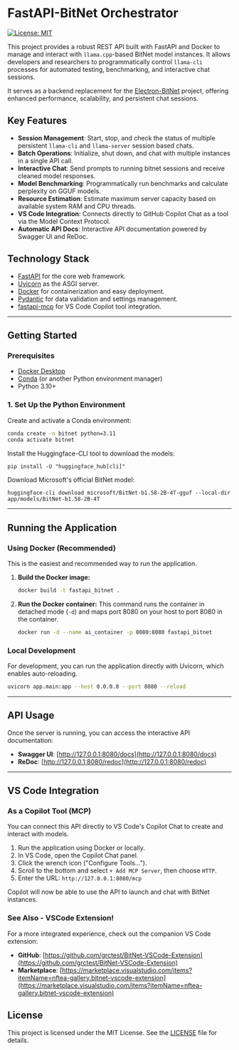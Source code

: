 # FastAPI-BitNet Orchestrator

[![License: MIT](https://img.shields.io/badge/License-MIT-yellow.svg)](https://opensource.org/licenses/MIT)

This project provides a robust REST API built with FastAPI and Docker to manage and interact with `llama.cpp`-based BitNet model instances. It allows developers and researchers to programmatically control `llama-cli` processes for automated testing, benchmarking, and interactive chat sessions.

It serves as a backend replacement for the [Electron-BitNet](https://github.com/grctest/Electron-BitNet) project, offering enhanced performance, scalability, and persistent chat sessions.

## Key Features

*   **Session Management**: Start, stop, and check the status of multiple persistent `llama-cli` and `llama-server` session based chats.
*   **Batch Operations**: Initialize, shut down, and chat with multiple instances in a single API call.
*   **Interactive Chat**: Send prompts to running bitnet sessions and receive cleaned model responses.
*   **Model Benchmarking**: Programmatically run benchmarks and calculate perplexity on GGUF models.
*   **Resource Estimation**: Estimate maximum server capacity based on available system RAM and CPU threads.
*   **VS Code Integration**: Connects directly to GitHub Copilot Chat as a tool via the Model Context Protocol.
*   **Automatic API Docs**: Interactive API documentation powered by Swagger UI and ReDoc.

## Technology Stack

*   [FastAPI](https://github.com/fastapi/fastapi) for the core web framework.
*   [Uvicorn](https://www.uvicorn.org/) as the ASGI server.
*   [Docker](https://www.docker.com/) for containerization and easy deployment.
*   [Pydantic](https://docs.pydantic.dev/) for data validation and settings management.
*   [fastapi-mcp](https://github.com/tadata-org/fastapi_mcp) for VS Code Copilot tool integration.

---

## Getting Started

### Prerequisites

*   [Docker Desktop](https://www.docker.com/products/docker-desktop/)
*   [Conda](https://www.anaconda.com/download) (or another Python environment manager)
*   Python 3.10+

### 1. Set Up the Python Environment

Create and activate a Conda environment:
```bash
conda create -n bitnet python=3.11
conda activate bitnet
```

Install the Huggingface-CLI tool to download the models:
```
pip install -U "huggingface_hub[cli]"
```
 
Download Microsoft's official BitNet model:
```
huggingface-cli download microsoft/BitNet-b1.58-2B-4T-gguf --local-dir app/models/BitNet-b1.58-2B-4T
```

---

## Running the Application

### Using Docker (Recommended)

This is the easiest and recommended way to run the application.

1.  **Build the Docker image:**
    ```bash
    docker build -t fastapi_bitnet .
    ```

2.  **Run the Docker container:**
    This command runs the container in detached mode (`-d`) and maps port 8080 on your host to port 8080 in the container.
    ```bash
    docker run -d --name ai_container -p 8080:8080 fastapi_bitnet
    ```

### Local Development

For development, you can run the application directly with Uvicorn, which enables auto-reloading.

```bash
uvicorn app.main:app --host 0.0.0.0 --port 8080 --reload
```

---

## API Usage

Once the server is running, you can access the interactive API documentation:

*   **Swagger UI**: [http://127.0.0.1:8080/docs](http://127.0.0.1:8080/docs)
*   **ReDoc**: [http://127.0.0.1:8080/redoc](http://127.0.0.1:8080/redoc)

---

## VS Code Integration

### As a Copilot Tool (MCP)

You can connect this API directly to VS Code's Copilot Chat to create and interact with models.

1.  Run the application using Docker or locally.
2.  In VS Code, open the Copilot Chat panel.
3.  Click the wrench icon ("Configure Tools...").
4.  Scroll to the bottom and select `+ Add MCP Server`, then choose `HTTP`.
5.  Enter the URL: `http://127.0.0.1:8080/mcp`

Copilot will now be able to use the API to launch and chat with BitNet instances.

### See Also - VSCode Extension!

For a more integrated experience, check out the companion VS Code extension:
*   **GitHub**: [https://github.com/grctest/BitNet-VSCode-Extension](https://github.com/grctest/BitNet-VSCode-Extension)
*   **Marketplace**: [https://marketplace.visualstudio.com/items?itemName=nftea-gallery.bitnet-vscode-extension](https://marketplace.visualstudio.com/items?itemName=nftea-gallery.bitnet-vscode-extension)

## License

This project is licensed under the MIT License. See the [LICENSE](LICENSE) file for details.

